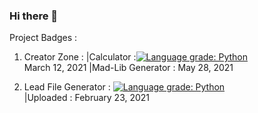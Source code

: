 ### Hi there 👋

  Project Badges : 
  1. Creator Zone :
  |Calculator :[![Language grade: Python](https://img.shields.io/lgtm/grade/python/g/AasuraA/Creator-Zone.svg?logo=lgtm&logoWidth=18)](https://lgtm.com/projects/g/AasuraA/Creator-Zone/context:python) <br>
  March 12, 2021 
  |Mad-Lib Generator : 
  May 28, 2021
  
  2. Lead File Generator : [![Language grade: Python](https://img.shields.io/lgtm/grade/python/g/AasuraA/Lead_File_Generator.svg?logo=lgtm&logoWidth=18)](https://lgtm.com/projects/g/AasuraA/Lead_File_Generator/context:python) <br>
  |Uploaded : February 23, 2021 
<!--
**AasuraA/AasuraA** is a ✨ _special_ ✨ repository because its `README.md` (this file) appears on your GitHub profile.

Here are some ideas to get you started:

- 🔭 I’m currently working on Building mu Portfolio as a newbie, open to suggestions
- 🌱 I’m currently learning Django while brushing up on Tkinter, learnt quite a bit from experimenting in my last project
- 👯 I’m looking to collaborate on ...
- 🤔 I’m looking for help with 
- 💬 Ask me about ...
- 📫 How to reach me: ...
- 😄 Pronouns: ...
- ⚡ Fun fact: ...
-->
